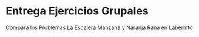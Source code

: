 # Entrega Ejercicios Grupales
Compara los Problemas
La Escalera
Manzana y Naranja
Rana en Laberinto
